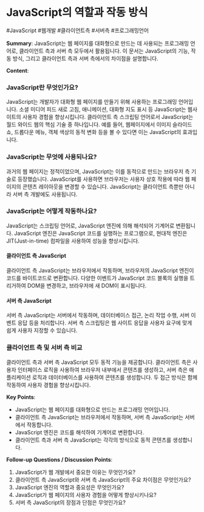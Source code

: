 # JavaScript의 역할과 작동 방식
#JavaScript #웹개발 #클라이언트측 #서버측 #프로그래밍언어

**Summary**: JavaScript는 웹 페이지를 대화형으로 만드는 데 사용되는 프로그래밍 언어로, 클라이언트 측과 서버 측 모두에서 활용됩니다. 이 문서는 JavaScript의 기능, 작동 방식, 그리고 클라이언트 측과 서버 측에서의 차이점을 설명합니다.

**Content**:

### JavaScript란 무엇인가요?
JavaScript는 개발자가 대화형 웹 페이지를 만들기 위해 사용하는 프로그래밍 언어입니다. 소셜 미디어 피드 새로 고침, 애니메이션, 대화형 지도 표시 등 JavaScript는 웹사이트의 사용자 경험을 향상시킵니다. 클라이언트 측 스크립팅 언어로서 JavaScript는 월드 와이드 웹의 핵심 기술 중 하나입니다. 예를 들어, 웹페이지에서 이미지 슬라이드쇼, 드롭다운 메뉴, 객체 색상의 동적 변화 등을 볼 수 있다면 이는 JavaScript의 효과입니다.

### JavaScript는 무엇에 사용되나요?
과거의 웹 페이지는 정적이었으며, JavaScript는 이를 동적으로 만드는 브라우저 측 기술로 등장했습니다. JavaScript를 사용하면 브라우저는 사용자 상호 작용에 따라 웹 페이지의 콘텐츠 레이아웃을 변경할 수 있습니다. JavaScript는 클라이언트 측뿐만 아니라 서버 측 개발에도 사용됩니다.

### JavaScript는 어떻게 작동하나요?
JavaScript는 스크립팅 언어로, JavaScript 엔진에 의해 해석되어 기계어로 변환됩니다. JavaScript 엔진은 JavaScript 코드를 실행하는 프로그램으로, 현대적 엔진은 JIT(Just-in-time) 컴파일을 사용하여 성능을 향상시킵니다.

#### 클라이언트 측 JavaScript
클라이언트 측 JavaScript는 브라우저에서 작동하며, 브라우저의 JavaScript 엔진이 코드를 바이트코드로 변환합니다. 다양한 이벤트가 JavaScript 코드 블록의 실행을 트리거하여 DOM을 변경하고, 브라우저에 새 DOM이 표시됩니다.

#### 서버 측 JavaScript
서버 측 JavaScript는 서버에서 작동하며, 데이터베이스 접근, 논리 작업 수행, 서버 이벤트 응답 등을 처리합니다. 서버 측 스크립팅은 웹 사이트 응답을 사용자 요구에 맞게 쉽게 사용자 지정할 수 있습니다.

### 클라이언트 측 및 서버 측 비교
클라이언트 측과 서버 측 JavaScript 모두 동적 기능을 제공합니다. 클라이언트 측은 사용자 인터페이스 로직을 사용하여 브라우저 내부에서 콘텐츠를 생성하고, 서버 측은 애플리케이션 로직과 데이터베이스를 사용하여 콘텐츠를 생성합니다. 두 접근 방식은 함께 작동하여 사용자 경험을 향상시킵니다.

**Key Points**:
- JavaScript는 웹 페이지를 대화형으로 만드는 프로그래밍 언어입니다.
- 클라이언트 측 JavaScript는 브라우저에서 작동하며, 서버 측 JavaScript는 서버에서 작동합니다.
- JavaScript 엔진은 코드를 해석하여 기계어로 변환합니다.
- 클라이언트 측과 서버 측 JavaScript는 각각의 방식으로 동적 콘텐츠를 생성합니다.

**Follow-up Questions / Discussion Points**:
1. JavaScript가 웹 개발에서 중요한 이유는 무엇인가요?
2. 클라이언트 측 JavaScript와 서버 측 JavaScript의 주요 차이점은 무엇인가요?
3. JavaScript 엔진의 역할과 중요성은 무엇인가요?
4. JavaScript가 웹 페이지의 사용자 경험을 어떻게 향상시키나요?
5. 서버 측 JavaScript의 장점과 단점은 무엇인가요?